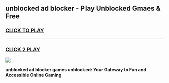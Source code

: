 
## unblocked ad blocker - Play Unblocked Gmaes & Free
<h3>
<a href="https://news.freeplayer.one?title=unblocked_ad_blocker&ref=16F">CLICK TO PLAY</a></h3>
<hr>

<h3>
<a href="https://news.freeplayer.one?title=unblocked_ad_blocker&ref=16F">CLICK 2 PLAY</a>
  
</h3>

<a href="https://news.freeplayer.one?title=unblocked_ad_blocker&ref=16F/"><img src="https://clearcache.store/games.png"></a>


**unblocked ad blocker games unblocked: Your Gateway to Fun and Accessible Online Gaming**
